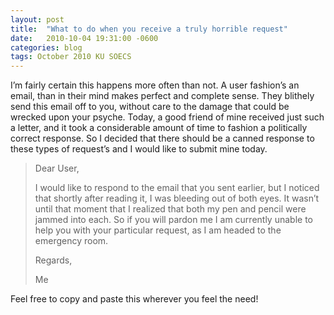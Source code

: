 ```yaml
---
layout: post
title:  "What to do when you receive a truly horrible request"
date:   2010-10-04 19:31:00 -0600
categories: blog
tags: October 2010 KU SOECS
---
```

I’m fairly certain this happens more often than not. A user fashion’s an email, than in their mind makes perfect and complete sense. They blithely send this email off to you, without care to the damage that could be wrecked upon your psyche. Today, a good friend of mine received just such a letter, and it took a considerable amount of time to fashion a politically correct response. So I decided that there should be a canned response to these types of request’s and I would like to submit mine today.

> Dear User,
>
> I would like to respond to the email that you sent earlier, but I noticed that shortly after reading it, I was bleeding out of both eyes. It wasn’t until that moment that I realized that both my pen and pencil were jammed into each. So if you will pardon me I am currently unable to help you with your particular request, as I am headed to the emergency room.
>
> Regards,
>
> Me

Feel free to copy and paste this wherever you feel the need!
